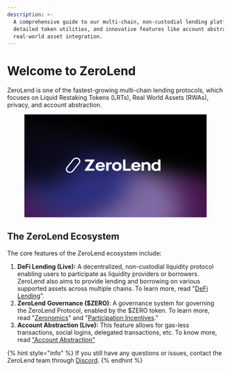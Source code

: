 ```yaml
---
description: >-
  A comprehensive guide to our multi-chain, non-custodial lending platform,
  detailed token utilities, and innovative features like account abstraction and
  real-world asset integration.
---
```


# Welcome to ZeroLend

ZeroLend is one of the fastest-growing multi-chain lending protocols, which focuses on Liquid Restaking Tokens (LRTs), Real World Assets (RWAs), privacy, and account abstraction.

<figure><img src=".gitbook/assets/ZeroLend Documentation Banner.png" alt=""><figcaption></figcaption></figure>

## The ZeroLend Ecosystem

The core features of the ZeroLend ecosystem include:

1. **DeFi Lending (Live):** A decentralized, non-custodial liquidity protocol enabling users to participate as liquidity providers or borrowers. ZeroLend also aims to provide lending and borrowing on various supported assets across multiple chains. To learn more, read "[DeFi Lending](overview/decentralised-lending.md)".&#x20;
2. **ZeroLend** **Governance ($ZERO)**: A governance system for governing the ZeroLend Protocol, enabled by the $ZERO token. To learn more, read "[Zeronomics](broken-reference)" and "[Participation Incentives](zeronomics/airdrop-incentives/)."
3. **Account Abstraction (Live):** This feature allows for gas-less transactions, social logins, delegated transactions, etc. To know more, read ["Account Abstraction"](overview/account-abstraction-aa/)

{% hint style="info" %}
If you still have any questions or issues, contact the ZeroLend team through [Discord](https://discord.gg/zerolend).
{% endhint %}
